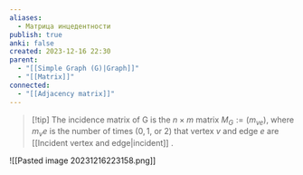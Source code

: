 ```yaml
---
aliases:
  - Матрица инцедентности
publish: true
anki: false
created: 2023-12-16 22:30
parent:
  - "[[Simple Graph (G)|Graph]]"
  - "[[Matrix]]"
connected:
  - "[[Adjacency matrix]]"
---
```

> [!tip] The incidence matrix of G 
is the $n×m$ matrix $M_G := (m_{ve})$, where $m_ve$ is the number of times ($0, 1$, or $2$) that vertex $v$ and edge $e$ are [[Incident vertex and edge|incident]] .

![[Pasted image 20231216223158.png]]














